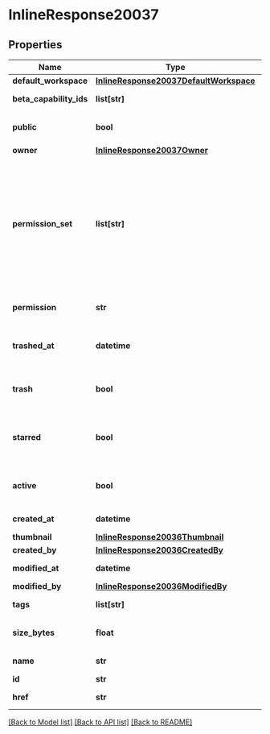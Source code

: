 # InlineResponse20037

## Properties
Name | Type | Description | Notes
------------ | ------------- | ------------- | -------------
**default_workspace** | [**InlineResponse20037DefaultWorkspace**](InlineResponse20037DefaultWorkspace.md) |  | 
**beta_capability_ids** | **list[str]** | Onshape internal use | 
**public** | **bool** | Whether document is public | 
**owner** | [**InlineResponse20037Owner**](InlineResponse20037Owner.md) |  | 
**permission_set** | **list[str]** | User&#39;s level of access to the document. Possible values: OWNER,             DELETE, RESHARE, WRITE, READ, COPY, EXPORT, COMMENT | 
**permission** | **str** | Onshape internal use (Deprecated) | 
**trashed_at** | **datetime** | When document has been trashed | 
**trash** | **bool** | Whether document has been trashed | 
**starred** | **bool** | Whether document has been starred (Deprecated) | 
**active** | **bool** | Whether a shared document is active | 
**created_at** | **datetime** | Creation date | 
**thumbnail** | [**InlineResponse20036Thumbnail**](InlineResponse20036Thumbnail.md) |  | 
**created_by** | [**InlineResponse20036CreatedBy**](InlineResponse20036CreatedBy.md) |  | 
**modified_at** | **datetime** | Date of last modification | 
**modified_by** | [**InlineResponse20036ModifiedBy**](InlineResponse20036ModifiedBy.md) |  | 
**tags** | **list[str]** | Reserved for future use | 
**size_bytes** | **float** | Size of document in bytes | 
**name** | **str** | Name of document | 
**id** | **str** | Document ID | 
**href** | **str** | Document URL | 

[[Back to Model list]](../README.md#documentation-for-models) [[Back to API list]](../README.md#documentation-for-api-endpoints) [[Back to README]](../README.md)



